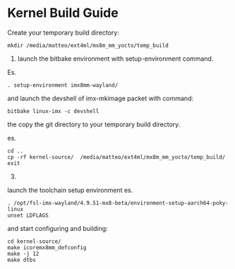 Kernel Build Guide
======


Create your temporary build directory:
```
mkdir /media/matteo/ext4ml/mx8m_mm_yocto/temp_build
```

1. launch the bitbake environment with setup-environment command.

Es.
```
. setup-environment imx8mm-wayland/
```
and launch the devshell of imx-mkimage packet with command:

```
bitbake linux-imx -c devshell
```
the copy the git directory to your temporary build directory.

es.
```
cd ..
cp -rf kernel-source/  /media/matteo/ext4ml/mx8m_mm_yocto/temp_build/
exit
```



3.
launch the toolchain setup environment
es.
```
. /opt/fsl-imx-wayland/4.9.51-mx8-beta/environment-setup-aarch64-poky-linux
unset LDFLAGS
```

and start configuring and building:

```
cd kernel-source/
make icoremx8mm_defconfig
make -j 12
make dtbs
```
